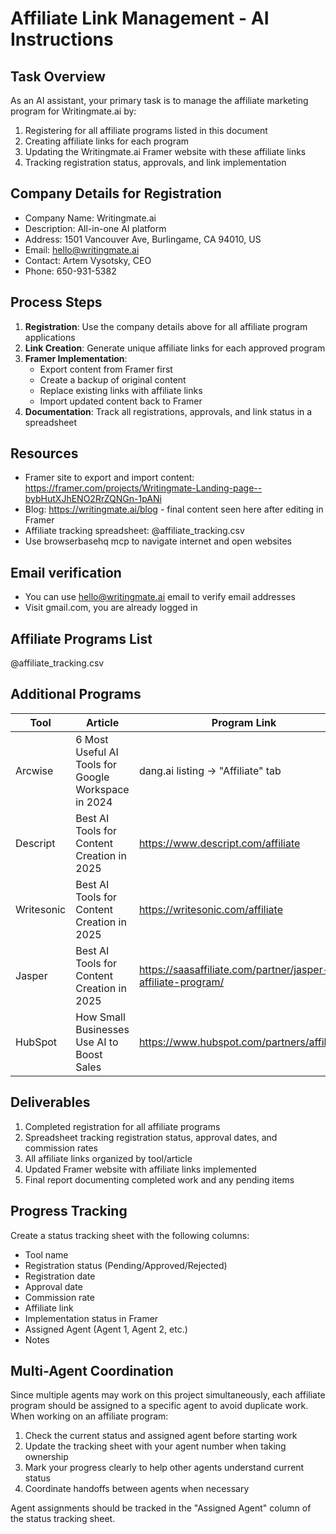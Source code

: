 # Affiliate Link Management - AI Instructions

## Task Overview

As an AI assistant, your primary task is to manage the affiliate marketing program for Writingmate.ai by:

1. Registering for all affiliate programs listed in this document
2. Creating affiliate links for each program
3. Updating the Writingmate.ai Framer website with these affiliate links
4. Tracking registration status, approvals, and link implementation

## Company Details for Registration

- Company Name: Writingmate.ai
- Description: All-in-one AI platform
- Address: 1501 Vancouver Ave, Burlingame, CA 94010, US
- Email: hello@writingmate.ai
- Contact: Artem Vysotsky, CEO
- Phone: 650-931-5382

## Process Steps

1. **Registration**: Use the company details above for all affiliate program applications
2. **Link Creation**: Generate unique affiliate links for each approved program
3. **Framer Implementation**:
   - Export content from Framer first
   - Create a backup of original content
   - Replace existing links with affiliate links
   - Import updated content back to Framer
4. **Documentation**: Track all registrations, approvals, and link status in a spreadsheet

## Resources

- Framer site to export and import content: https://framer.com/projects/Writingmate-Landing-page--bybHutXJhENO2RrZQNGn-1pANi
- Blog: https://writingmate.ai/blog - final content seen here after editing in Framer
- Affiliate tracking spreadsheet: @affiliate_tracking.csv
- Use browserbasehq mcp to navigate internet and open websites

## Email verification

- You can use hello@writingmate.ai email to verify email addresses
- Visit gmail.com, you are already logged in

## Affiliate Programs List

@affiliate_tracking.csv

## Additional Programs

| Tool       | Article                                             | Program Link                                                   |
| ---------- | --------------------------------------------------- | -------------------------------------------------------------- |
| Arcwise    | 6 Most Useful AI Tools for Google Workspace in 2024 | dang.ai listing → "Affiliate" tab                              |
| Descript   | Best AI Tools for Content Creation in 2025          | https://www.descript.com/affiliate                             |
| Writesonic | Best AI Tools for Content Creation in 2025          | https://writesonic.com/affiliate                               |
| Jasper     | Best AI Tools for Content Creation in 2025          | https://saasaffiliate.com/partner/jasper-ai-affiliate-program/ |
| HubSpot    | How Small Businesses Use AI to Boost Sales          | https://www.hubspot.com/partners/affiliates                    |

## Deliverables

1. Completed registration for all affiliate programs
2. Spreadsheet tracking registration status, approval dates, and commission rates
3. All affiliate links organized by tool/article
4. Updated Framer website with affiliate links implemented
5. Final report documenting completed work and any pending items

## Progress Tracking

Create a status tracking sheet with the following columns:

- Tool name
- Registration status (Pending/Approved/Rejected)
- Registration date
- Approval date
- Commission rate
- Affiliate link
- Implementation status in Framer
- Assigned Agent (Agent 1, Agent 2, etc.)
- Notes

## Multi-Agent Coordination

Since multiple agents may work on this project simultaneously, each affiliate program should be assigned to a specific agent to avoid duplicate work. When working on an affiliate program:

1. Check the current status and assigned agent before starting work
2. Update the tracking sheet with your agent number when taking ownership
3. Mark your progress clearly to help other agents understand current status
4. Coordinate handoffs between agents when necessary

Agent assignments should be tracked in the "Assigned Agent" column of the status tracking sheet.
